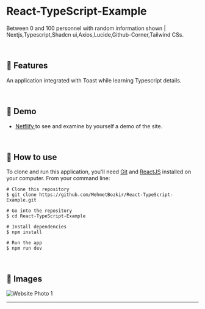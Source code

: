 # React-TypeScript-Example


Between 0 and 100 personnel with random information shown | Nextjs,Typescript,Shadcn ui,Axios,Lucide,Github-Corner,Tailwind CSs.


<p align="center"> 

<br> 
  
:wrench: Features 
  -----------------------------

An application integrated with Toast while learning Typescript details.

  <br> 

## :link: Demo
  - <a target="_blank" href="https://react-typescript-example-x.netlify.app/"> Netflify </a> to see and examine by yourself a demo of the site.

<br> 
 
  ## :book: How to use
To clone and run this application, you'll need [Git](https://git-scm.com/downloads) and [ReactJS](https://reactjs.org/docs/getting-started.html) installed on your computer. From your command line:

```
# Clone this repository
$ git clone https://github.com/MehmetBozkir/React-TypeScript-Example.git

# Go into the repository
$ cd React-TypeScript-Example

# Install dependencies
$ npm install

# Run the app
$ npm run dev
```

<br> 

  ## :movie_camera: Images
  <img align="center" src="https://github.com/MehmetBozkir/React-TypeScript-Example/assets/150898451/fbd5ed2a-83dc-43f5-a60a-ca4822fbfccd" alt="Website Photo 1"/>
  <hr/>

